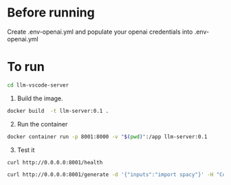 # Before running
Create .env-openai.yml and populate your openai credentials into .env-openai.yml

# To run
```bash
cd llm-vscode-server
```
1. Build the image.
```bash
docker build  -t llm-server:0.1 .
```

2. Run the container
```bash
docker container run -p 8001:8000 -v "$(pwd)":/app llm-server:0.1
```

3. Test it
```bash
curl http://0.0.0.0:8001/health
```

```bash
curl http://0.0.0.0:8001/generate -d '{"inputs":"import spacy"}' -H "Content-Type: application/json"
```
